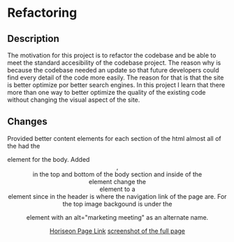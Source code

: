 # Refactoring

## Description
The motivation for this project is to refactor the codebase and be able to meet the standard accesibility of the codebase project. 
The reason why is because the codebase needed an update so that future developers could find every detail of the code more easily.
The reason for that is that the site is better optimize por better search engines.
In this project I learn that there more than one way to better optimize the quality of the existing code without changing the visual aspect of the site.

## Changes
Provided better content elements for each section of the html almost all of the had the <div> element for the body. Added <header>, <footer> in the top and bottom of the body section and inside of the <header> element change the <div> element to a <nav> element since in the header is where the navigation link of the page are. For the top image backgound is under the <figure> element with an alt="marketing meeting" as an alternate name. 
 
[Horiseon Page Link](https://arielo5.github.io/HW-1-BCS/)
[screenshot of the full page](./assets/screenshot/Horiseon-web-page.png)




